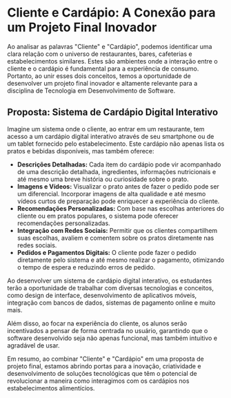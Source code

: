 # Cliente e Cardápio: A Conexão para um Projeto Final Inovador

Ao analisar as palavras "Cliente" e "Cardápio", podemos identificar uma clara relação com o universo de restaurantes, bares, cafeterias e estabelecimentos similares. Estes são ambientes onde a interação entre o cliente e o cardápio é fundamental para a experiência de consumo. Portanto, ao unir esses dois conceitos, temos a oportunidade de desenvolver um projeto final inovador e altamente relevante para a disciplina de Tecnologia em Desenvolvimento de Software.

## Proposta: Sistema de Cardápio Digital Interativo

Imagine um sistema onde o cliente, ao entrar em um restaurante, tem acesso a um cardápio digital interativo através de seu smartphone ou de um tablet fornecido pelo estabelecimento. Este cardápio não apenas lista os pratos e bebidas disponíveis, mas também oferece:

- **Descrições Detalhadas:** Cada item do cardápio pode vir acompanhado de uma descrição detalhada, ingredientes, informações nutricionais e até mesmo uma breve história ou curiosidade sobre o prato.
- **Imagens e Vídeos:** Visualizar o prato antes de fazer o pedido pode ser um diferencial. Incorporar imagens de alta qualidade e até mesmo vídeos curtos de preparação pode enriquecer a experiência do cliente.
- **Recomendações Personalizadas:** Com base nas escolhas anteriores do cliente ou em pratos populares, o sistema pode oferecer recomendações personalizadas.
- **Integração com Redes Sociais:** Permitir que os clientes compartilhem suas escolhas, avaliem e comentem sobre os pratos diretamente nas redes sociais.
- **Pedidos e Pagamentos Digitais:** O cliente pode fazer o pedido diretamente pelo sistema e até mesmo realizar o pagamento, otimizando o tempo de espera e reduzindo erros de pedido.

Ao desenvolver um sistema de cardápio digital interativo, os estudantes terão a oportunidade de trabalhar com diversas tecnologias e conceitos, como design de interface, desenvolvimento de aplicativos móveis, integração com bancos de dados, sistemas de pagamento online e muito mais.

Além disso, ao focar na experiência do cliente, os alunos serão incentivados a pensar de forma centrada no usuário, garantindo que o software desenvolvido seja não apenas funcional, mas também intuitivo e agradável de usar.

Em resumo, ao combinar "Cliente" e "Cardápio" em uma proposta de projeto final, estamos abrindo portas para a inovação, criatividade e desenvolvimento de soluções tecnológicas que têm o potencial de revolucionar a maneira como interagimos com os cardápios nos estabelecimentos alimentícios.

